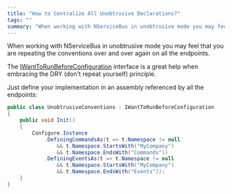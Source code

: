 ```yaml
---
title: "How to Centralize All Unobtrusive Declarations?"
tags: ""
summary: "When working with NServiceBus in unobtrusive mode you may feel that you are repeating the conventions over and over again on all the endpoints."
---
```


When working with NServiceBus in unobtrusive mode you may feel that you are repeating the conventions over and over again on all the endpoints.


The
[IWantToRunBeforeConfiguration](https://github.com/NServiceBus/NServiceBus/blob/develop/src/NServiceBus.Core/IWantToRunBeforeConfiguration.cs) interface is a great help when embracing the DRY (don't repeat yourself) principle. 

Just define your implementation in an assembly referenced by all the endpoints:


```C#
public class UnobtrusiveConventions : IWantToRunBeforeConfiguration
{
    public void Init()
    {
        Configure.Instance
            .DefiningCommandsAs(t => t.Namespace != null
                && t.Namespace.StartsWith("MyCompany") 
                && t.Namespace.EndsWith("Commands"))
            .DefiningEventsAs(t => t.Namespace != null
                && t.Namespace.StartsWith("MyCompany") 
                && t.Namespace.EndsWith("Events"));
    }
}
```




